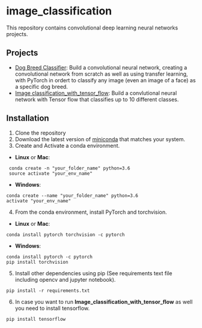 # image_classification

This repository contains convolutional deep learning neural networks projects.
 
## Projects
* [Dog Breed Classifier](https://github.com/lorand1984/image_classification/tree/master/dog_breed_classifier): Build a convolutional neural network, creating a convolutional network from scratch as well as using transfer learning, with PyTorch in ordert to classify any image (even an image of a face) as a specific dog breed.
* [Image classification_with_tensor_flow](https://github.com/lorand1984/image_classification/tree/master/image_classification_with_tensor_flow): Build a convlutional neural network with Tensor flow that classifies up to 10 different classes. 

## Installation
1. Clone the repository
2. Download the latest version of [miniconda](https://docs.conda.io/en/latest/miniconda.html) that matches your system.
3. Create and Activate a conda environment.
 - __Linux__ or __Mac__:
 ```
  conda create -n "your_folder_name" python=3.6
  source activate "your_env_name"
 ```
 -  __Windows__:
  ```
  conda create --name "your_folder_name" python=3.6
  activate "your_env_name"
 ```
4. From the conda environment, install PyTorch and torchvision.
 - __Linux__ or __Mac__:
```
conda install pytorch torchvision -c pytorch
```
 -  __Windows__:
 ```
conda install pytorch -c pytorch
pip install torchvision
```
5. Install other dependencies using pip (See requirements text file including opencv and jupyter notebook).
  ```
pip install -r requirements.txt
  ```
6. In case you want to run __Image_classification_with_tensor_flow__ as well you need to install tensorflow.
  ```
pip install tensorflow
  ```

